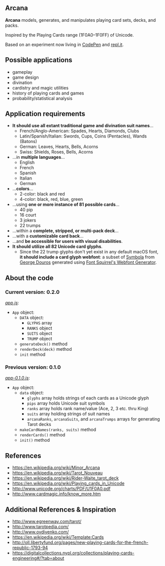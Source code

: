 ## Arcana #
**Arcana** models, generates, and manipulates playing card sets, decks, and packs.

Inspired by the Playing Cards range (1F0A0–1F0FF) of Unicode.

Based on an experiment now living in [CodePen](https://codepen.io/ogab/pen/peXpqW) and [repl.it](https://repl.it/HBzu/110).

## Possible applications ##
  * gameplay
  * game design
  * divination
  * cardistry and magic utilities
  * history of playing cards and games
  * probability/statistical analysis

## Application requirements ##
* **It should use all extant traditional game and divination suit names**...
  * French/Anglo-American: Spades, Hearts, Diamonds, Clubs
  * Latin/Spanish/Italian:  Swords, Cups, Coins (Pentacles), Wands (Batons)
  * German: Leaves, Hearts, Bells, Acorns
  * Swiss: Shields, Roses, Bells, Acorns
* ...in **multiple languages**...
  * English
  * French
  * Spanish
  * Italian
  * German
* ...**colors**...
  * 2-color: black and red
  * 4-color: black, red, blue, green
* ...using **one or more instance of 81 possible cards**...
  * 40 pip
  * 16 court
  * 3 jokers
  * 22 trumps
* ...within a **complete, stripped, or multi-pack deck**...
* ...with a **customizable card back**...
* ...and **be accessible for users with visual disabilities**.
* **It should utilize all 82 Unicode card glyphs**.
  * Since the 22 trump glyphs don't yet exist in any default macOS font, **it should include a card glyph webfont**: a subset of [Symbola](http://users.teilar.gr/~g1951d/Symbola.zip) from [George Douros](http://users.teilar.gr/~g1951d/) generated using [Font Squirrel's  Webfont Generator](https://www.fontsquirrel.com/tools/webfont-generator).

## About the code ##

### Current version: 0.2.0 ###
[*app.js*](js/app.js):
* `App` object:
  * `DATA` object:
    * `GLYPHS` array
    * `RANKS` object
    * `SUITS` object
    * `TRUMP` object
  * `generateDeck()` method
  * `renderDeck(deck)` method
  * `init` method

### Previous version: 0.1.0 ###
[*app-0.1.0.js*](js/app-0.1.0.js):
* `App` object:
  * `data` object:
    * `glyphs` array holds strings of each cards as a Unicode glyph
    * `pips` array holds Unicode suit symbols
    * `ranks` array holds rank name/value (Ace, 2, 3 etc. thru King)
    * `suits` array holding strings of suit names
    * `arcanaRanks`, `arcanaSuits`, and `arcanaTrumps` arrays for generating Tarot decks
  * `makeCardNames(ranks, suits)` method
  * `renderCards()` method
  * `init()` method

## References ##
* https://en.wikipedia.org/wiki/Minor_Arcana
* https://en.wikipedia.org/wiki/Tarot_Nouveau
* https://en.wikipedia.org/wiki/Rider-Waite_tarot_deck
* https://en.wikipedia.org/wiki/Playing_cards_in_Unicode
* http://www.unicode.org/charts/PDF/U1F0A0.pdf
* http://www.cardmagic.info/know_more.htm

## Additional References & Inspiration
* http://www.egreenway.com/tarot/
* http://www.tarotpedia.com/
* http://www.ovdiyenko.com/
* https://en.wikipedia.org/wiki/Template:Cards
* http://oll.libertyfund.org/pages/new-playing-cards-for-the-french-republic-1793-94
* https://digitalcollections.nypl.org/collections/playing-cards-engineering#/?tab=about
